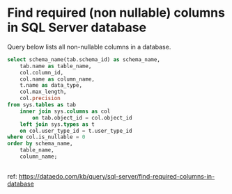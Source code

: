 # Find required (non nullable) columns in SQL Server database

Query below lists all non-nullable columns in a database.


``` sql
select schema_name(tab.schema_id) as schema_name,
    tab.name as table_name, 
    col.column_id,
    col.name as column_name,
    t.name as data_type,
    col.max_length,
    col.precision
from sys.tables as tab
    inner join sys.columns as col
        on tab.object_id = col.object_id
    left join sys.types as t
    on col.user_type_id = t.user_type_id
where col.is_nullable = 0
order by schema_name,
    table_name, 
    column_name;
	
```

ref: https://dataedo.com/kb/query/sql-server/find-required-columns-in-database